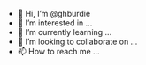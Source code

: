 - 👋 Hi, I’m @ghburdie
- 👀 I’m interested in ...
- 🌱 I’m currently learning ...
- 💞️ I’m looking to collaborate on ...
- 📫 How to reach me ...

<!---
ghburdie/ghburdie is a ✨ special ✨ repository because its `README.md` (this file) appears on your GitHub profile.
You can click the Preview link to take a look at your changes.
--->
